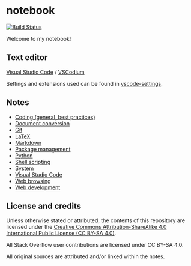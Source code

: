 # notebook

[![Build Status](https://travis-ci.org/nmstreethran/notebook.svg?branch=master)](https://travis-ci.org/nmstreethran/notebook)

Welcome to my notebook!

## Text editor

[Visual Studio Code](https://code.visualstudio.com/) / [VSCodium](https://vscodium.com/)

Settings and extensions used can be found in [vscode-settings](vscode-settings/).

## Notes

- [Coding (general, best practices)](coding-notes.md)
- [Document conversion](doc-conversion-notes.md)
- [Git](git-notes.md)
- [LaTeX](latex-notes.md)
- [Markdown](markdown-notes.md)
- [Package management](package-management-notes.md)
- [Python](python-notes.md)
- [Shell scripting](shellscript-notes.md)
- [System](system-notes.md)
- [Visual Studio Code](vscode-notes.md)
- [Web browsing](browser-notes.md)
- [Web development](webdev-notes.md)

## License and credits

Unless otherwise stated or attributed, the contents of this repository are licensed under the [Creative Commons Attribution-ShareAlike 4.0 International Public License (CC BY-SA 4.0)](https://creativecommons.org/licenses/by-sa/4.0/).

All Stack Overflow user contributions are licensed under CC BY-SA 4.0.

All original sources are attributed and/or linked within the notes.
